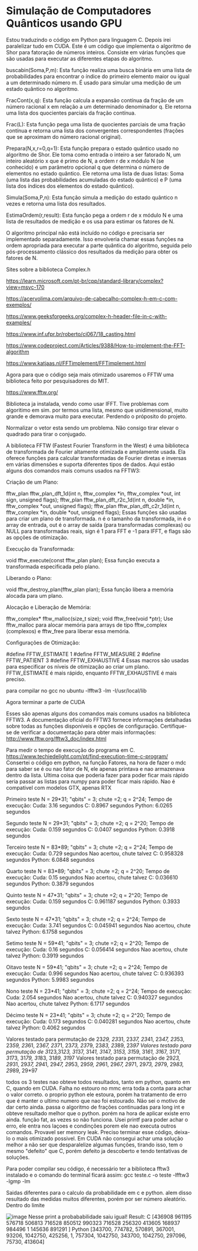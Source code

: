 # Simulação de Computadores Quânticos usando GPU
Estou traduzindo o código em Python para linguagem C. Depois irei paralelizar tudo em CUDA.
Este é um código que implementa o algoritmo de Shor para fatoração de números inteiros. Consiste em várias funções que são usadas para executar as diferentes etapas do algoritmo.

buscabin(Soma,P,m): Esta função realiza uma busca binária em uma lista de probabilidades para encontrar o índice do primeiro elemento maior ou igual a um determinado número m. É usado para simular uma medição de um estado quântico no algoritmo.

FracCont(x,q): Esta função calcula a expansão contínua da fração de um número racional x em relação a um determinado denominador q. Ele retorna uma lista dos quocientes parciais da fração contínua.

Frac(L): Esta função pega uma lista de quocientes parciais de uma fração contínua e retorna uma lista dos convergentes correspondentes (frações que se aproximam do número racional original).

Prepara(N,x,r=0,q=1): Esta função prepara o estado quântico usado no algoritmo de Shor. Ele toma como entrada o inteiro a ser fatorado N, um inteiro aleatório x que é primo de N, a ordem r de x módulo N (se conhecido) e um parâmetro opcional q que determina o número de elementos no estado quântico. Ele retorna uma lista de duas listas: Soma (uma lista das probabilidades acumuladas do estado quântico) e P (uma lista dos índices dos elementos do estado quântico).

Simula(Soma,P,n): Esta função simula a medição do estado quântico n vezes e retorna uma lista dos resultados.

EstimaOrdem(r,result): Esta função pega a ordem r de x módulo N e uma lista de resultados de medição e os usa para estimar os fatores de N.

O algoritmo principal não está incluído no código e precisaria ser implementado separadamente. Isso envolveria chamar essas funções na ordem apropriada para executar a parte quântica do algoritmo, seguida pelo pós-processamento clássico dos resultados da medição para obter os fatores de N.

Sites sobre a biblioteca Complex.h 

https://learn.microsoft.com/pt-br/cpp/standard-library/complex?view=msvc-170

https://acervolima.com/arquivo-de-cabecalho-complex-h-em-c-com-exemplos/

https://www.geeksforgeeks.org/complex-h-header-file-in-c-with-examples/

https://www.inf.ufpr.br/roberto/ci067/18_casting.html

https://www.codeproject.com/Articles/9388/How-to-implement-the-FFT-algorithm

https://www.katjaas.nl/FFTimplement/FFTimplement.html

Agora para que o código seja mais otimizado usaremos o FFTW uma biblioteca feito por pesquisadores do MIT.

https://www.fftw.org/

Biblioteca ja instalada, vendo como usar IFFT.
Tive problemas com algoritimo em sim. por termos uma lista, mesmo que unidimensional, muito grande e demorava muito para executar. Perdendo o próposito do projeto.

Normalizar o vetor esta sendo um problema. Não consigo tirar elevar o quadrado para tirar o conjugado.


A biblioteca FFTW (Fastest Fourier Transform in the West) é uma biblioteca de transformada de Fourier altamente otimizada e amplamente usada. Ela oferece funções para calcular transformadas de Fourier diretas e inversas em várias dimensões e suporta diferentes tipos de dados. Aqui estão alguns dos comandos mais comuns usados na FFTW3:

Criação de um Plano:

fftw_plan fftw_plan_dft_1d(int n, fftw_complex *in, fftw_complex *out, int sign, unsigned flags);
fftw_plan fftw_plan_dft_r2c_1d(int n, double *in, fftw_complex *out, unsigned flags);
fftw_plan fftw_plan_dft_c2r_1d(int n, fftw_complex *in, double *out, unsigned flags);
Essas funções são usadas para criar um plano de transformada. n é o tamanho da transformada, in é o array de entrada, out é o array de saída (para transformadas complexas) ou NULL para transformadas reais, sign é 1 para FFT e -1 para IFFT, e flags são as opções de otimização.

Execução da Transformada:

void fftw_execute(const fftw_plan plan);
Essa função executa a transformada especificada pelo plano.

Liberando o Plano:

void fftw_destroy_plan(fftw_plan plan);
Essa função libera a memória alocada para um plano.

Alocação e Liberação de Memória:

fftw_complex* fftw_malloc(size_t size);
void fftw_free(void *ptr);
Use fftw_malloc para alocar memória para arrays de tipo fftw_complex (complexos) e fftw_free para liberar essa memória.

Configurações de Otimização:

#define FFTW_ESTIMATE 1
#define FFTW_MEASURE 2
#define FFTW_PATIENT 3
#define FFTW_EXHAUSTIVE 4
Essas macros são usadas para especificar os níveis de otimização ao criar um plano. FFTW_ESTIMATE é mais rápido, enquanto FFTW_EXHAUSTIVE é mais preciso.

para compilar no gcc no ubuntu 
-lfftw3 -lm -I/usr/local/lib

Agora terminar a parte de CUDA

Esses são apenas alguns dos comandos mais comuns usados na biblioteca FFTW3. A documentação oficial do FFTW3 fornece informações detalhadas sobre todas as funções disponíveis e opções de configuração. Certifique-se de verificar a documentação para obter mais informações: http://www.fftw.org/fftw3_doc/index.html

Para medir o tempo de execução do programa em C.
https://www.techiedelight.com/pt/find-execution-time-c-program/
Consertei o código em python, na função Fatores, na hora de fazer o mdc para saber se é ou nao fator de N, ele apenas printava e nao armazenava dentro da lista. Ultima coisa que poderia fazer para poder ficar mais rápido seria passar as listas para numpy para poder ficar mais rápido.
Nao é compativel com modelos GTX, apenas RTX 

Primeiro teste
  N = 29*31;
  "qbits" = 3;
  chute =2;
  q = 2^24;
Tempo de execução:
  Cuda: 3.16 segundos
  C: 0.8967 segundos
  Python: 6.0265 segundos

Segundo teste
  N = 29*31;
  "qbits" = 3;
  chute =2;
  q = 2^20;
Tempo de execução:
  Cuda: 0.159 segundos
  C: 0.0407 segundos
  Python: 0.3918 segundos

Terceiro teste
  N = 83*89;
  "qbits" = 3;
  chute =2;
  q = 2^24;
Tempo de execução:
  Cuda: 0.729 segundos Nao acertou, chute talvez
  C: 0.958328 segundos
  Python: 6.0848 segundos

Quarto teste
  N = 83*89;
  "qbits" = 3;
  chute =2;
  q = 2^20;
Tempo de execução:
  Cuda: 0.15 segundos Nao acertou, chute talvez
  C: 0.036610 segundos
  Python: 0.3879 segundos
  
Quinto teste
  N = 47*31;
  "qbits" = 3;
  chute =2;
  q = 2^20;
Tempo de execução:
  Cuda: 0.159 segundos
  C: 0.961187 segundos
  Python: 0.3933 segundos

Sexto teste
  N = 47*31;
  "qbits" = 3;
  chute =2;
  q = 2^24;
Tempo de execução:
  Cuda:  3.741 segundos
  C: 0.045941 segundos Nao acertou, chute talvez
  Python: 6.1758 segundos
  
Setimo teste
  N = 59*41;
  "qbits" = 3;
  chute =2;
  q = 2^20;
Tempo de execução:
  Cuda:  0.16 segundos
  C: 0.056414 segundos Nao acertou, chute talvez
  Python: 0.3919 segundos
  
Oitavo teste
  N = 59*41;
  "qbits" = 3;
  chute =2;
  q = 2^24;
Tempo de execução:
  Cuda:  0.996 segundos Nao acertou, chute talvez
  C: 0.936393 segundos
  Python: 5.9983 segundos
  
Nono teste
  N = 23*41;
  "qbits" = 3;
  chute =2;
  q = 2^24;
Tempo de execução:
  Cuda:  2.054 segundos Nao acertou, chute talvez
  C: 0.940327 segundos Nao acertou, chute talvez
  Python: 6.1717 segundos
  
Décimo teste
  N = 23*41;
  "qbits" = 3;
  chute =2;
  q = 2^20;
Tempo de execução:
  Cuda:  0.173 segundos
  C: 0.040281 segundos Nao acertou, chute talvez
  Python: 0.4062 segundos

  Valores testado para permutação de 23*29, 23*31, 23*37, 23*41, 23*47, 23*53, 23*59, 23*61, 23*67, 23*71, 23*73, 23*79, 23*83, 23*89, 23*97
  Valores testado para permutação de 31*23,31*23, 31*37, 31*41, 31*47, 31*53, 31*59, 31*61, 31*67, 31*71, 31*73, 31*79, 31*83, 31*89, 31*97
  Valores testado para permutação de 29*23, 29*31, 29*37, 29*41, 29*47, 29*53, 29*59, 29*61, 29*67, 29*71, 29*73, 29*79, 29*83, 29*89, 29*97

  todos os 3 testes nao obteve todos resultados, tanto em python, quanto em C, quando em CUDA.
  Falha no estouro no mmc erra toda a conta para achar o valor correto.
  o proprio python ele estoura, porém ha tratamento de erro que é manter o ultimo numero que nao foi estourado. Não sei o motivo de dar certo ainda.
  passa o algoritmo de frações continuadas para long int e obteve resultado melhor que o python. porém na hora de aplicar existe erro ainda. 
  função fat, as vezes so não funciona. Usei printf para poder achar o erro, ele entra nos laçoes e condinções porem ele nao executa outros comandos. Provavel ser memory leak.
  Preciso terminar esse código, deixa-lo o mais otimizado possivel. Em CUDA não consegui achar uma solução melhor a não ser que desparalelize algumas funções, tirando isso, tem o mesmo "defeito" que C, porém defeito ja descoberto e tendo tentativas de soluções.

  Para poder compilar seu código, é necessário ter a biblioteca fftw3 instalado e o comando do terminal ficará assim:
  gcc teste.c -o teste -lfftw3 -lgmp -lm

  Saidas diferentes para o calculo da probabilidade em c e python. alem disso resultado das medidas muitos diferentes, porém por ser número aleatório. Dentro do limite

  
![image](https://github.com/raianffc/Simulacao-Quantica-usando-GPU/assets/54862169/b51d44e9-316d-4dac-9375-984e149eb2dd)
Nesse print a probababilidade saiu igual!
Result: 
C
[436908 961195 576718 506813 716528 850512 990323 716528 256320 413605 168937 984496 1 145636 891291 ]
Python
[343700, 774782, 570891, 367001, 93206, 1042750, 425256, 1, 757304, 1042750, 343700, 1042750, 297096, 75730, 413604]
